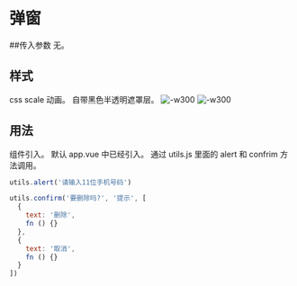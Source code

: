 # 弹窗
##传入参数
无。

## 样式
css scale 动画。
自带黑色半透明遮罩层。
![-w300](media/14617459933347/14617512487423.jpg)
![-w300](media/14617459933347/14617514055431.jpg)


## 用法
组件引入。
默认 app.vue 中已经引入。
通过 utils.js 里面的 alert 和 confrim 方法调用。

```js
utils.alert('请输入11位手机号码')

utils.confirm('要删除吗?', '提示', [
  {
    text: '删除',
    fn () {}
  },
  {
    text: '取消',
    fn () {}
  }
])
```



